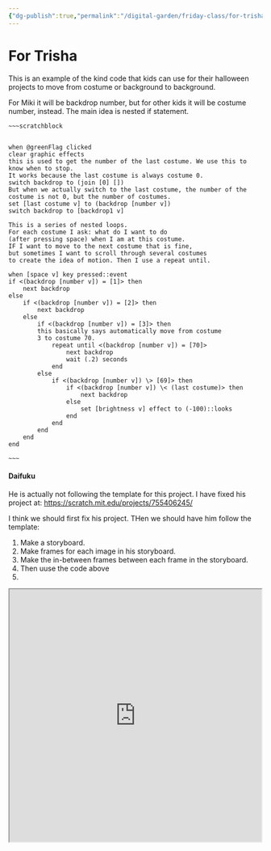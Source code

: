 ```yaml
---
{"dg-publish":true,"permalink":"/digital-garden/friday-class/for-trisha/"}
---
```



# For Trisha



This is an example of the kind code that kids can use for their halloween projects to move from costume or background to background. 

For Miki it will be backdrop number, but for other kids it will be costume number, instead.
The main idea is nested if statement. 
```ad-scratch
~~~scratchblock


when @greenFlag clicked
clear graphic effects
this is used to get the number of the last costume. We use this to know when to stop.
It works because the last costume is always costume 0. 
switch backdrop to (join [0] [])
But when we actually switch to the last costume, the number of the costume is not 0, but the number of costumes.
set [last costume v] to (backdrop [number v])
switch backdrop to [backdrop1 v]

This is a series of nested loops.
For each costume I ask: what do I want to do 
(after pressing space) when I am at this costume. 
IF I want to move to the next costume that is fine, 
but sometimes I want to scroll through several costumes 
to create the idea of motion. Then I use a repeat until.

when [space v] key pressed::event
if <(backdrop [number v]) = [1]> then
    next backdrop
else
    if <(backdrop [number v]) = [2]> then
        next backdrop
    else
        if <(backdrop [number v]) = [3]> then
        this basically says automatically move from costume
        3 to costume 70. 
            repeat until <(backdrop [number v]) = [70]>
                next backdrop
                wait (.2) seconds
            end
        else
            if <(backdrop [number v]) \> [69]> then
                if <(backdrop [number v]) \< (last costume)> then
                    next backdrop
                else
                    set [brightness v] effect to (-100)::looks
                end
            end
        end
    end
end

~~~
```



#### **Daifuku**
He is actually not following the template for this project. I have fixed his project at:
https://scratch.mit.edu/projects/755406245/

I think we should first fix his project. 
THen we should have him follow the template:
1. Make a storyboard.
2. Make frames for each image in his storyboard.
3. Make the in-between frames between each frame in the storyboard.
4. Then uuse the code above
5. 

<iframe style="width:-webkit-fill-available;" src="https://scratch-viewer.techlit.app/view#project=759559263&showDownload=true" height="500px" />



#### **Saki**

#### **Miki**
He will use nested if statements to automate the control of his character.

<iframe style="width:-webkit-fill-available;" src="https://scratch-viewer.techlit.app/view#project=759601159&showDownload=true" height="500px" />
   
   